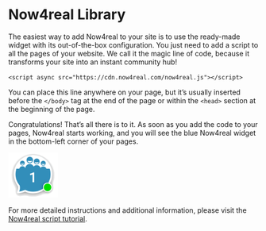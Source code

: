 # Now4real Library

The easiest way to add Now4real to your site is to use the ready-made widget with its out-of-the-box configuration. You just need to add a script to all the pages of your website. We call it the magic line of code, because it transforms your site into an instant community hub!

```
<script async src="https://cdn.now4real.com/now4real.js"></script>
```

You can place this line anywhere on your page, but it’s usually inserted before the `</body>` tag at the end of the page or within the `<head>` section at the beginning of the page.

Congratulations! That’s all there is to it. As soon as you add the code to your pages, Now4real starts working, and you will see the blue Now4real widget in the bottom-left corner of your pages.


<img src="./quickstart-wc-blue.png" alt="Now4real widget bubble" width="100" />

For more detailed instructions and additional information, please visit the [Now4real script tutorial](https://now4real.com/script-tutorial/).